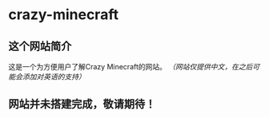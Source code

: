 # crazy-minecraft
## 这个网站简介
这是一个为方便用户了解Crazy Minecraft的网站。
_（网站仅提供中文，在之后可能会添加对英语的支持）_

## 网站并未搭建完成，敬请期待！

